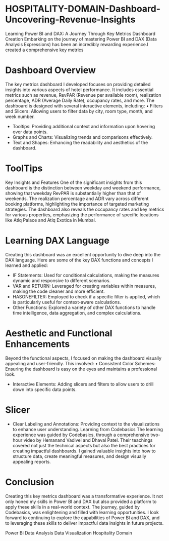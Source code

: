 # HOSPITALITY-DOMAIN-Dashboard-Uncovering-Revenue-Insights
Learning Power BI and DAX: A Journey Through Key Metrics Dashboard Creation Embarking on the journey of mastering Power BI and DAX (Data Analysis Expressions) has been an incredibly rewarding experience.I created a comprehensive key metrics 
# Dashboard Overview
The key metrics dashboard I developed focuses on providing detailed insights into various aspects of hotel performance. It includes essential metrics such as revenue, RevPAR (Revenue per available room), realization percentage, ADR (Average Daily Rate), occupancy rates, and more. The dashboard is designed with several interactive elements, including:
•	Filters and Slicers: Allowing users to filter data by city, room type, month, and week number.
- Tooltips: Providing additional context and information upon hovering over data points.
- Graphs and Charts: Visualizing trends and comparisons effectively.
- Text and Shapes: Enhancing the readability and aesthetics of the dashboard.
# ToolTips
Key Insights and Features
One of the significant insights from this dashboard is the distinction between weekday and weekend performance, showing that weekday RevPAR is substantially higher than that of weekends. The realization percentage and ADR vary across different booking platforms, highlighting the importance of targeted marketing strategies.
The dashboard also reveals the occupancy rates and key metrics for various properties, emphasizing the performance of specific locations like Atlq Palace and Atlq Exotica in Mumbai.
# Learning DAX Language
Creating this dashboard was an excellent opportunity to dive deep into the DAX language. Here are some of the key DAX functions and concepts I learned and applied:
- IF Statements: Used for conditional calculations, making the measures dynamic and responsive to different scenarios.
- VAR and RETURN: Leveraged for creating variables within measures, making the code cleaner and more efficient.
- HASONEFILTER: Employed to check if a specific filter is applied, which is particularly useful for context-aware calculations.
- Other Functions: Explored a variety of other DAX functions to handle time intelligence, data aggregation, and complex calculations.
# Aesthetic and Functional Enhancements
Beyond the functional aspects, I focused on making the dashboard visually appealing and user-friendly. This involved:
•	Consistent Color Schemes: Ensuring the dashboard is easy on the eyes and maintains a professional look. 
- Interactive Elements: Adding slicers and filters to allow users to drill down into specific data points.
# Slicer
- Clear Labeling and Annotations: Providing context to the visualizations to enhance user understanding.
Learning from Codebasics
The learning experience was guided by Codebasics, through a comprehensive two-hour video by Hemanand Vadivel and Dhaval Patel. Their teachings covered not just the technical aspects but also the best practices for creating impactful dashboards. I gained valuable insights into how to structure data, create meaningful measures, and design visually appealing reports.
# Conclusion
Creating this key metrics dashboard was a transformative experience. It not only honed my skills in Power BI and DAX but also provided a platform to apply these skills in a real-world context. The journey, guided by Codebasics, was enlightening and filled with learning opportunities. I look forward to continuing to explore the capabilities of Power BI and DAX, and to leveraging these skills to deliver impactful data insights in future projects.

Power Bi    Data Analysis       Data Visualization      Hospitality Domain



